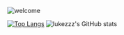 ![welcome](2.gif)

[![Top Langs](https://github-readme-stats.vercel.app/api/top-langs/?username=luckylukezzz&layout=compact)](https://github.com/anuraghazra/github-readme-stats)
![lukezzz's GitHub stats](https://github-readme-stats.vercel.app/api?username=luckylukezzz&show_icons=true&theme=transparent)



